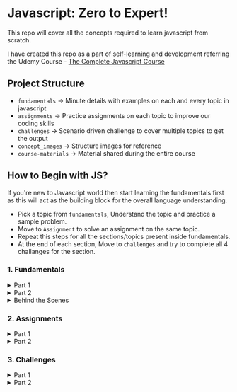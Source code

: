 # Javascript: Zero to Expert!

This repo will cover all the concepts required to learn javascript from scratch.

I have created this repo as a part of self-learning and development referring the Udemy Course - [The Complete Javascript Course](https://www.udemy.com/course/the-complete-javascript-course)

## Project Structure

- `fundamentals` → Minute details with examples on each and every topic in javascript
- `assignments` → Practice assignments on each topic to improve our coding skills
- `challenges` → Scenario driven challenge to cover multiple topics to get the output
- `concept_images` → Structure images for reference
- `course-materials` → Material shared during the entire course

## How to Begin with JS?

If you're new to Javascript world then start learning the fundamentals first as this will act as the building block for the overall language understanding.

- Pick a topic from `fundamentals`, Understand the topic and practice a sample problem.
- Move to `Assignment` to solve an assignment on the same topic.
- Repeat this steps for all the sections/topics present inside fundamentals.
- At the end of each section, Move to `challenges` and try to complete all 4 challanges for the section.

### 1. Fundamentals

<details>
  <summary>Part 1</summary>

#### List of topics coverd under this section:

- [Intro to Javascript](https://github.com/kunalashar25/learn-javascript/blob/master/fundamentals/js_fundamentals_part_1/introduction/intro.txt)
- [Linking a Javascript File](https://github.com/kunalashar25/learn-javascript/tree/master/fundamentals/js_fundamentals_part_1/link_a_js_file)
- [Values and Variables](https://github.com/kunalashar25/learn-javascript/blob/master/fundamentals/js_fundamentals_part_1/values_and_variables/script.js)
</details>

<details>
  <summary>Part 2</summary>
</details>

<details>
  <summary>Behind the Scenes</summary>
</details>

### 2. Assignments

<details>
  <summary>Part 1</summary>
</details>

<details>
  <summary>Part 2</summary>
</details>

### 3. Challenges

<details>
  <summary>Part 1</summary>
</details>

<details>
  <summary>Part 2</summary>
</details>
